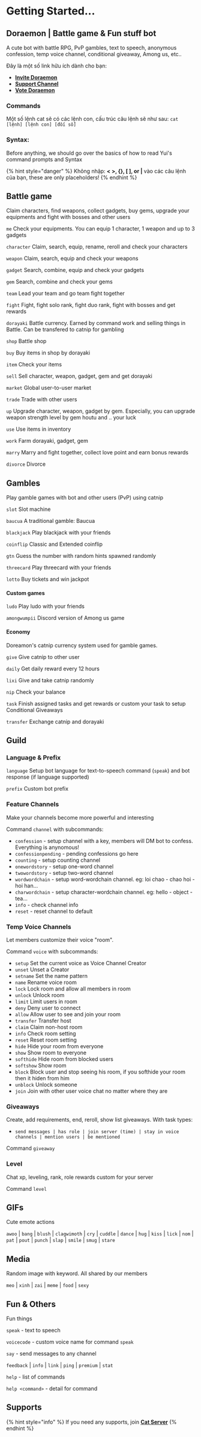 # Getting Started...

## Doraemon \| Battle game & Fun stuff bot

A cute bot with battle RPG, PvP gambles, text to speech, anonymous confession, temp voice channel, conditional giveaway, Among us, etc..

Đây là một số link hữu ích dành cho bạn:

* [**Invite Doraemon**](https://discord.com/oauth2/authorize?client_id=574812330760863744&permissions=838332017&scope=bot)
* [**Support Channel**](https://discord.gg/9kfcFNt)
* [**Vote Doraemon**](https://top.gg/bot/574812330760863744/vote)

### Commands

Một số lệnh cat sẽ có các lệnh con, cấu trúc câu lệnh sẽ như sau: `cat [lệnh] [lệnh con] [đối số]`

### Syntax:

Before anything, we should go over the basics of how to read Yui's command prompts and Syntax

{% hint style="danger" %}
Không nhập: **&lt; &gt;, {}, \[ \], or \|** vào các câu lệnh của bạn, these are only placeholders!
{% endhint %}

## Battle game

Claim characters, find weapons, collect gadgets, buy gems, upgrade your equipments and fight with bosses and other users

`me` Check your equipments. You can equip 1 character, 1 weapon and up to 3 gadgets

`character` Claim, search, equip, rename, reroll and check your characters

`weapon` Claim, search, equip and check your weapons

`gadget` Search, combine, equip and check your gadgets

`gem` Search, combine and check your gems

`team` Lead your team and go team fight together

`fight` Fight, fight solo rank, fight duo rank, fight with bosses and get rewards

`dorayaki` Battle currency. Earned by command work and selling things in Battle. Can be transfered to catnip for gambling

`shop` Battle shop

`buy` Buy items in shop by dorayaki

`item` Check your items

`sell` Sell character, weapon, gadget, gem and get dorayaki

`market` Global user-to-user market

`trade` Trade with other users

`up` Upgrade character, weapon, gadget by gem. Especially, you can upgrade weapon strength level by gem houtu and .. your luck

`use` Use items in inventory

`work` Farm dorayaki, gadget, gem

`marry` Marry and fight together, collect love point and earn bonus rewards

`divorce` Divorce

## Gambles

Play gamble games with bot and other users \(PvP\) using catnip

`slot` Slot machine

`baucua` A traditional gamble: Baucua

`blackjack` Play blackjack with your friends

`coinflip` Classic and Extended coinflip

`gtn` Guess the number with random hints spawned randomly

`threecard` Play threecard with your friends

`lotto` Buy tickets and win jackpot

#### Custom games

`ludo` Play ludo with your friends

`amongwumpii` Discord version of Among us game

#### Economy

Doreamon's catnip currency system used for gamble games.

`give` Give catnip to other user

`daily` Get daily reward every 12 hours

`lixi` Give and take catnip randomly

`nip` Check your balance

`task` Finish assigned tasks and get rewards or custom your task to setup Conditional Giveaways

`transfer` Exchange catnip and dorayaki

## Guild

### **Language & Prefix**

`language` Setup bot language for text-to-speech command \(`speak`\) and bot response \(if language supported\)

`prefix` Custom bot prefix

### **Feature Channels**

Make your channels become more powerful and interesting

Command `channel` with subcommands:

* `confession` - setup channel with a key, members will DM bot to confess. Everything is anynomous!
* `confessionpending` - pending confessions go here
* `counting` - setup counting channel
* `onewordstory` - setup one-word channel
* `twowordstory` - setup two-word channel
* `wordwordchain` - setup word-wordchain channel. eg: loi chao - chao hoi - hoi han...
* `charwordchain` - setup character-wordchain channel. eg: hello - object - tea...
* `info` - check channel info
* `reset` - reset channel to default

### **Temp Voice Channels**

Let members customize their voice "room".

Command `voice` with subcommands:

* `setup` Set the current voice as Voice Channel Creator
* `unset` Unset a Creator
* `setname` Set the name pattern
* `name` Rename voice room
* `lock` Lock room and allow all members in room
* `unlock` Unlock room
* `limit` Limit users in room
* `deny` Deny user to connect
* `allow` Allow user to see and join your room
* `transfer` Transfer host
* `claim` Claim non-host room
* `info` Check room setting
* `reset` Reset room setting
* `hide` Hide your room from everyone
* `show` Show room to everyone
* `softhide` Hide room from blocked users
* `softshow` Show room
* `block` Block user and stop seeing his room, if you softhide your room then it hiden from him
* `unblock` Unlock someone
* `join` Join with other user voice chat no matter where they are

### **Giveaways**

Create, add requirements, end, reroll, show list giveaways. With task types:

* `send messages | has role | join server (time) | stay in voice channels | mention users | be mentioned`

Command `giveaway`

### **Level**

Chat xp, leveling, rank, role rewards custom for your server

Command `level`

## GIFs

Cute emote actions

`awoo` \| `bang` \| `blush` \| `clagwimoth` \| `cry` \| `cuddle` \| `dance` \| `hug` \| `kiss` \| `lick` \| `nom` \| `pat` \| `pout` \| `punch` \| `slap` \| `smile` \| `smug` \| `stare`

## Media

Random image with keyword. All shared by our members

`meo` \| `xinh` \| `zai` \| `meme` \| `food` \| `sexy`

## Fun & Others

Fun things

`speak` - text to speech

`voicecode` - custom voice name for command `speak`

`say` - send messages to any channel

`feedback` \| `info` \| `link` \| `ping` \| `premium` \| `stat`

`help` - list of commands

`help <command>` - detail for command

## Supports

{% hint style="info" %}
If you need any supports, join [**Cat Server**](https://discord.gg/gYaXteY)
{% endhint %}

